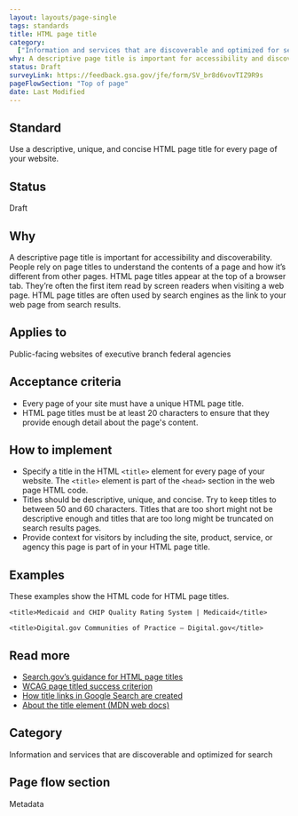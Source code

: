```yaml
---
layout: layouts/page-single
tags: standards
title: HTML page title
category:
  ["Information and services that are discoverable and optimized for search"]
why: A descriptive page title is important for accessibility and discoverability.
status: Draft
surveyLink: https://feedback.gsa.gov/jfe/form/SV_br8d6vovTIZ9R9s
pageFlowSection: "Top of page"
date: Last Modified
---
```


## Standard

Use a descriptive, unique, and concise HTML page title for every page of your website.

## Status

Draft

## Why

A descriptive page title is important for accessibility and discoverability. People rely on page titles to understand the contents of a page and how it’s different from other pages. HTML page titles appear at the top of a browser tab. They’re often the first item read by screen readers when visiting a web page. HTML page titles are often used by search engines as the link to your web page from search results.

## Applies to

Public-facing websites of executive branch federal agencies

## Acceptance criteria

- Every page of your site must have a unique HTML page title.
- HTML page titles must be at least 20 characters to ensure that they provide enough detail about the page's content.


## How to implement

- Specify a title in the HTML `<title>` element for every page of your website. The `<title>` element is part of the `<head>` section in the web page HTML code.
- Titles should be descriptive, unique, and concise. Try to keep titles to between 50 and 60 characters. Titles that are too short might not be descriptive enough and titles that are too long might be truncated on search results pages.
- Provide context for visitors by including the site, product, service, or agency this page is part of in your HTML page title.

## Examples

These examples show the HTML code for HTML page titles.

`<title>Medicaid and CHIP Quality Rating System | Medicaid</title>`

`<title>Digital.gov Communities of Practice – Digital.gov</title>`

## Read more

- [Search.gov’s guidance for HTML page titles](https://search.gov/indexing/metadata.html#title)
- [WCAG page titled success criterion](https://www.w3.org/WAI/WCAG21/Understanding/page-titled.html)
- [How title links in Google Search are created](https://developers.google.com/search/docs/appearance/title-link#how-title-links-in-google-search-are-created)
- [About the title element (MDN web docs)](https://developer.mozilla.org/en-US/docs/Web/HTML/Element/title)

## Category

Information and services that are discoverable and optimized for search

## Page flow section

Metadata
